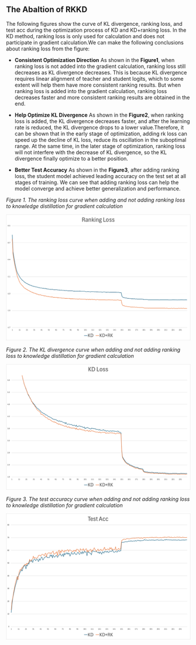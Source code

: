**The Abaltion of RKKD**
---
The following figures show the curve of KL divergence, ranking loss, and test acc during the optimization process of KD and KD+ranking loss. In the KD method, ranking loss is only used for calculation and does not participate in gradient calculation.We can make the following conclusions about ranking loss from the figure:

- **Consistent Optimization Direction** As shown in the **Figure1**, when ranking loss is not added into the gradient calculation, ranking loss still decreases as KL divergence decreases. This is because KL divergence requires linear alignment of teacher and student logits, which to some extent will help them have more consistent ranking results. But when ranking loss is added into the gradient calculation, ranking loss decreases faster and more consistent ranking results are obtained in the end.
  
- **Help Optimize KL Divergence** As shown in the **Figure2**, when ranking loss is added, the KL divergence decreases faster, and after the learning rate is reduced, the KL divergence drops to a lower value.Therefore, it can be shown that in the early stage of optimization, adding rk loss can speed up the decline of KL loss, reduce its oscillation in the suboptimal range. At the same time, in the later stage of optimization, ranking loss will not interfere with the decrease of KL divergence, so the KL divergence finally optimize to a better position.

- **Better Test Accuracy** As shown in the **Figure3**, after adding ranking loss, the student model achieved leading accuracy on the test set at all stages of training. We can see that adding ranking loss can help the model converge and achieve better generalization and performance.
  
*Figure 1. The ranking loss curve when adding and not adding ranking loss to knowledge distillation for gradient calculation*

![image](https://github.com/nathanielyvo/Ablation-of-RKKD/blob/main/rk_loss.jpg)

*Figure 2. The KL divergence curve when adding and not adding ranking loss to knowledge distillation for gradient calculation*

![image](https://github.com/nathanielyvo/Ablation-of-RKKD/blob/main/KD_loss.jpg)

*Figure 3. The test accuracy curve when adding and not adding ranking loss to knowledge distillation for gradient calculation*

![image](https://github.com/nathanielyvo/Ablation-of-RKKD/blob/main/test_acc.jpg)
